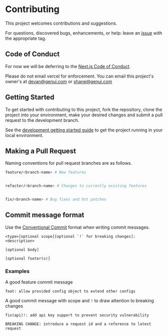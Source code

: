 # Contributing

This project welcomes contributions and suggestions.

For questions, discovered bugs, enhancements, or help: leave an [issue](/issues) with the appropriate tag.

## Code of Conduct

For now we will be deferring to the [Next.js Code of Conduct](https://github.com/vercel/next.js/blob/canary/CODE_OF_CONDUCT.md).

Please do not email vercel for enforcement. You can email this project's owner's at [devan@genui.com](mailto:devan@genui.com) or [shane@genui.com](mailto:shane@genui.com)

## Getting Started

To get started with contributing to this project, fork the repository, clone the project into your environment, make your desired changes and submit a pull request to the development branch.

See the [development getting started guide](./DEVELOPMENT.md#getting-started) to get the project running in your local environment. 

## Making a Pull Request

Naming conventions for pull request branches are as follows.

```bash
feature/<branch-name> # New features


refactor/<branch-name> # Changes to currently existing features


fix/<branch-name> # Bug fixes and hot patches
```


## Commit message format

Use the [Conventional Commit](https://www.conventionalcommits.org/en/v1.0.0/) format when writing commit messages. 

```
<type>[optional scope][optional `!` for breaking changes]: <description>

[optional body]

[optional footer(s)]
```

### Examples

A good feature commit message

```
feat: allow provided config object to extend other configs
```

A good commit message with scope and `!` to draw attention to breaking changes

```
fix(api)!: add api key support to prevent security vulnerability 

BREAKING CHANGE: introduce a request id and a reference to latest request
```
